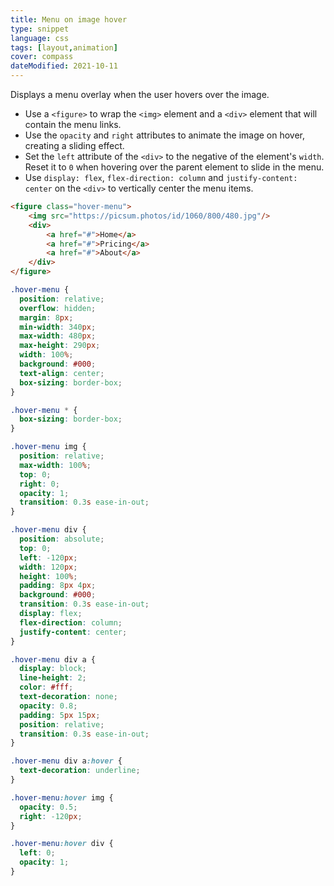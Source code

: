 ```yaml
---
title: Menu on image hover
type: snippet
language: css
tags: [layout,animation]
cover: compass
dateModified: 2021-10-11
---
```


Displays a menu overlay when the user hovers over the image.

- Use a `<figure>` to wrap the `<img>` element and a `<div>` element that will contain the menu links.
- Use the `opacity` and `right` attributes to animate the image on hover, creating a sliding effect.
- Set the `left` attribute of the `<div>` to the negative of the element's `width`. Reset it to `0` when hovering over the parent element to slide in the menu.
- Use `display: flex`, `flex-direction: column` and `justify-content: center` on the `<div>` to vertically center the menu items.

```html
<figure class="hover-menu">
	<img src="https://picsum.photos/id/1060/800/480.jpg"/>
	<div>
		<a href="#">Home</a>
		<a href="#">Pricing</a>
		<a href="#">About</a>
	</div>
</figure>
```

```css
.hover-menu {
  position: relative;
  overflow: hidden;
  margin: 8px;
  min-width: 340px;
  max-width: 480px;
  max-height: 290px;
  width: 100%;
  background: #000;
  text-align: center;
  box-sizing: border-box;
}

.hover-menu * {
  box-sizing: border-box;
}

.hover-menu img {
  position: relative;
  max-width: 100%;
  top: 0;
  right: 0;
  opacity: 1;
  transition: 0.3s ease-in-out;
}

.hover-menu div {
  position: absolute;
  top: 0;
  left: -120px;
  width: 120px;
  height: 100%;
  padding: 8px 4px;
  background: #000;
  transition: 0.3s ease-in-out;
  display: flex;
  flex-direction: column;
  justify-content: center;
}

.hover-menu div a {
  display: block;
  line-height: 2;
  color: #fff;
  text-decoration: none;
  opacity: 0.8;
  padding: 5px 15px;
  position: relative;
  transition: 0.3s ease-in-out;
}

.hover-menu div a:hover {
  text-decoration: underline;
}

.hover-menu:hover img {
  opacity: 0.5;
  right: -120px;
}

.hover-menu:hover div {
  left: 0;
  opacity: 1;
}
```
